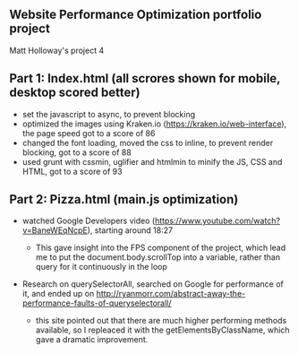 ## Website Performance Optimization portfolio project

Matt Holloway's project 4

Part 1: Index.html (all scrores shown for mobile, desktop scored better)
------------------------------------------------------------------------
 - set the javascript to async, to prevent blocking
 - optimized the images using Kraken.io (https://kraken.io/web-interface), the page speed got to a score of 86
 - changed the font loading, moved the css to inline, to prevent render blocking, got to a score of 88
 - used grunt with cssmin, uglifier and htmlmin to minify the JS, CSS and HTML, got to a score of 93

Part 2: Pizza.html (main.js optimization)
-----------------------------------------
 - watched Google Developers video (https://www.youtube.com/watch?v=BaneWEqNcpE), starting around 18:27
    - This gave insight into the FPS component of the project, which lead me to put the document.body.scrollTop into a variable, rather than query for it continuously in the loop

 - Research on querySelectorAll, searched on Google for performance of it, and ended up on http://ryanmorr.com/abstract-away-the-performance-faults-of-queryselectorall/
    - this site pointed out that there are much higher performing methods available, so I repleaced it with the getElementsByClassName, which gave a dramatic improvement.
